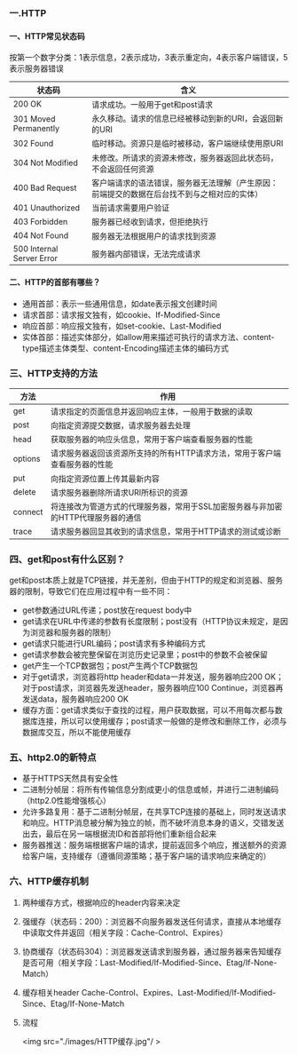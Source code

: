 ### 一.HTTP

#### **一、HTTP常见状态码**

按第一个数字分类：1表示信息，2表示成功，3表示重定向，4表示客户端错误，5表示服务器错误

| 状态码                    | 含义                                                         |
| ------------------------- | ------------------------------------------------------------ |
| 200 OK                    | 请求成功。一般用于get和post请求                              |
| 301 Moved Permanently     | 永久移动。请求的信息已经被移动到新的URI，会返回新的URI       |
| 302 Found                 | 临时移动。资源只是临时被移动，客户端继续使用原URI            |
| 304 Not Modified          | 未修改。所请求的资源未修改，服务器返回此状态码，不会返回任何资源 |
| 400 Bad Request           | 客户端请求的语法错误，服务器无法理解（产生原因：前端提交的数据在后台找不到与之相对应的实体） |
| 401 Unauthorized          | 当前请求需要用户验证                                         |
| 403 Forbidden             | 服务器已经收到请求，但拒绝执行                               |
| 404 Not Found             | 服务器无法根据用户的请求找到资源                             |
| 500 Internal Server Error | 服务器内部错误，无法完成请求                                 |

#### **二、HTTP的首部有哪些？**

- 通用首部：表示一些通用信息，如date表示报文创建时间
- 请求首部：请求报文独有，如cookie、If-Modified-Since
- 响应首部：响应报文独有，如set-cookie、Last-Modified
- 实体首部：描述实体部分，如allow用来描述可执行的请求方法、content-type描述主体类型、content-Encoding描述主体的编码方式

### **三、HTTP支持的方法**

| 方法    | 作用                                                         |
| ------- | ------------------------------------------------------------ |
| get     | 请求指定的页面信息并返回响应主体，一般用于数据的读取         |
| post    | 向指定资源提交数据，请求服务器去处理                         |
| head    | 获取服务器的响应头信息，常用于客户端查看服务器的性能         |
| options | 请求服务器返回该资源所支持的所有HTTP请求方法，常用于客户端查看服务器的性能 |
| put     | 向指定资源位置上传其最新内容                                 |
| delete  | 请求服务器删除所请求URI所标识的资源                          |
| connect | 将连接改为管道方式的代理服务器，常用于SSL加密服务器与非加密的HTTP代理服务器的通信 |
| trace   | 请求服务器回显其收到的请求信息，常用于HTTP请求的测试或诊断   |

### **四、get和post有什么区别？**

get和post本质上就是TCP链接，并无差别，但由于HTTP的规定和浏览器、服务器的限制，导致它们在应用过程中有一些不同：

- get参数通过URL传递；post放在request body中
- get请求在URL中传递的参数有长度限制；post没有（HTTP协议未规定，是因为浏览器和服务器的限制）
- get请求只能进行URL编码；post请求有多种编码方式
- get请求参数会被完整保留在浏览历史记录里；post中的参数不会被保留
- get产生一个TCP数据包；post产生两个TCP数据包
- 对于get请求，浏览器将http header和data一并发送，服务器响应200 OK；对于post请求，浏览器先发送header，服务器响应100 Continue，浏览器再发送data，服务器响应200 OK
- 缓存方面：get请求类似于查找的过程，用户获取数据，可以不用每次都与数据库连接，所以可以使用缓存；post请求一般做的是修改和删除工作，必须与数据库交互，所以不能使用缓存

### **五、http2.0的新特点**

- 基于HTTPS天然具有安全性
- 二进制分帧层：将所有传输信息分割成更小的信息或帧，并进行二进制编码（http2.0性能增强核心）
- 允许多路复用：基于二进制分帧层，在共享TCP连接的基础上，同时发送请求和响应。HTTP消息被分解为独立的帧，而不破坏消息本身的语义，交错发送出去，最后在另一端根据流ID和首部将他们重新组合起来
- 服务器推送：服务端根据客户端的请求，提前返回多个响应，推送额外的资源给客户端，支持缓存（遵循同源策略；基于客户端的请求响应来确定的）

### **六、HTTP缓存机制**

1. 两种缓存方式，根据响应的header内容来决定

2. 强缓存（状态码：200）：浏览器不向服务器发送任何请求，直接从本地缓存中读取文件并返回（相关字段：Cache-Control、Expires）

3. 协商缓存（状态码304）：浏览器发送请求到服务器，通过服务器来告知缓存是否可用（相关字段：Last-Modified/If-Modified-Since、Etag/If-None-Match）

4. 缓存相关header
   Cache-Control、Expires、Last-Modified/If-Modified-Since、Etag/If-None-Match

5. 流程

   <img src="./images/HTTP缓存.jpg"/ >

    





